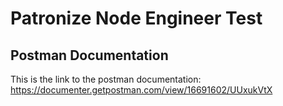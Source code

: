 # Patronize Node Engineer Test

## Postman Documentation
This is the link to the postman documentation: <https://documenter.getpostman.com/view/16691602/UUxukVtX>
